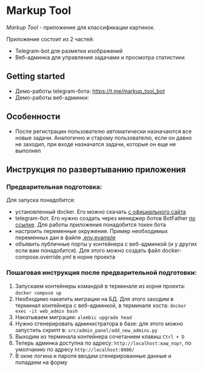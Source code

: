# Markup Tool

*Markup Tool* - приложение для классификации картинок.

Приложение состоит из 2 частей:

- Telegram-bot для разметки изображений
- Веб-админка для управления задачами и просмотра статистики



## Getting started

* Демо-работы telegram-бота: https://t.me/markup_tool_bot
* Демо-работы веб-админки:

## Особенности

- После регистрации пользователю автоматически назначаются все новые задачи.
Аналогично и старому пользователю, если он давно не заходил, при входе назначатся задачи, которые он еще не выполнял



## Инструкция по развертыванию приложения

### Предварительная подготовка:
Для запуска понадобится:

- установленный docker. Его можно скачать [с официального сайта](https://www.docker.com/)
- telegram-бот. Его нужно создать через менеджер ботов BotFather [по ссылке](https://telegram.me/BotFather).
Для работы приложения понадобится токен бота
- настроить переменные окружения. Пример необходимых переменных дан в файле [.env.evample](.env.example)
- объявить публичные порты у контейнера c веб-админкой (и у других если вам понадобится).
Для этого можно создать файл docker-compose.override.yml в корне проекта



### Пошаговая инструкция после предварительной подготовки:

1) Запускаем контейнеры командой в терминале из корня проекта:
`docker compose up`
2) Необходимо накатить миграции на БД. Для этого заходим в терминал контейнера с веб-админкой, в терминале хоста:
`docker exec -it web_admin bash`
3) Накатываем миграции: `alembic upgrade head`
4) Нужно сгенерировать администратора в базе: для этого можно запустить скрипт в: `src/admin_panel/add_new_admins.py`
5) Выходим из терминала контейнера сочетанием клавиш `Ctrl + D`
6) Теперь админка доступна по адресу: `http://localhost:ваш_порт`, по умолчанию по адресу `http://localhost:8000/`
7) В окне логина и пароля вводим сгенерированные данные и попадаем на форму
